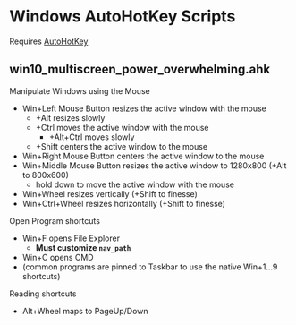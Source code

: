 
# Windows AutoHotKey Scripts
Requires [AutoHotKey](https://www.autohotkey.com/)
## win10_multiscreen_power_overwhelming.ahk

Manipulate Windows using the Mouse
- Win+Left Mouse Button resizes the active window with the mouse
  - +Alt resizes slowly
  - +Ctrl moves the active window with the mouse
    - +Alt+Ctrl moves slowly
  - +Shift centers the active window to the mouse
- Win+Right Mouse Button centers the active window to the mouse
- Win+Middle Mouse Button resizes the active window to 1280x800 (+Alt to 800x600)
  - hold down to move the active window with the mouse
- Win+Wheel resizes vertically (+Shift to finesse)
- Win+Ctrl+Wheel resizes horizontally (+Shift to finesse)

Open Program shortcuts
  - Win+F opens File Explorer
    - **Must customize `nav_path`**
  - Win+C opens CMD
  - (common programs are pinned to Taskbar to use the native Win+1...9 shortcuts)

Reading shortcuts
- Alt+Wheel maps to PageUp/Down
